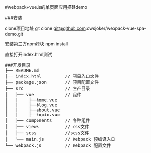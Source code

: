 #webpack+vue.js的单页面应用搭建demo

###安装

clone项目地址
git clone git@github.com:cwsjoker/webpack-vue-spa-demo.git

安装第三方npm模块
npm install

直接打开index.html测试

<pre>
###开发目录
├── README.md           
├── index.html         // 项目入口文件
├── package.json       // 项目配置文件
├── src                // 生产目录
│   ├── vue            // 组件
│   |    ├──home.vue
│   |    ├──blog.vue
│   |    ├──about.vue
│   |    ├──topic.vue
│   ├── components     // 各种组件
│   ├── views          // css文件
│   ├── scss           //scss文件
│   └── main.js        // Webpack 预编译入口
└── webpack.js  	   // Webpack 配置文件
</pre>